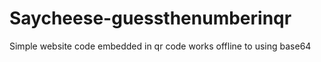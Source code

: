 # Saycheese-guessthenumberinqr
Simple website code embedded in qr code works offline to using base64 
